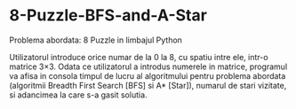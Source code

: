 # 8-Puzzle-BFS-and-A-Star

Problema abordata: 8 Puzzle in limbajul Python

Utilizatorul introduce orice numar de la 0 la 8, cu spatiu intre ele, intr-o matrice 3×3. Odata ce utilizatorul a introdus numerele in matrice, programul va afisa in consola timpul de lucru al algoritmului pentru problema abordata (algoritmii Breadth First Search [BFS] si A* [Star]), numarul de stari vizitate, si adancimea la care s-a gasit solutia.
